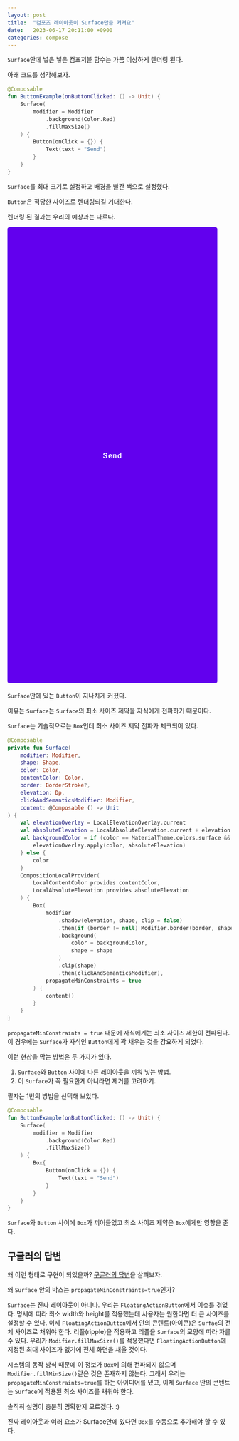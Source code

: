 ```yaml
---
layout: post
title:  "컴포즈 레이아웃이 Surface만큼 커져요"
date:   2023-06-17 20:11:00 +0900
categories: compose
---
```


`Surface`안에 넣은 넣은 컴포저블 함수는 가끔 이상하게 렌더링 된다.

아래 코드를 생각해보자.

```kotlin
@Composable
fun ButtonExample(onButtonClicked: () -> Unit) {
    Surface(
        modifier = Modifier
            .background(Color.Red)
            .fillMaxSize()
    ) {
        Button(onClick = {}) {
            Text(text = "Send")
        }
    }
}
```

`Surface`를 최대 크기로 설정하고 배경을 빨간 색으로 설정했다.

`Button`은 적당한 사이즈로 렌더링되길 기대한다.

렌더링 된 결과는 우리의 예상과는 다르다.

![서피스 렌더링](/assets/surface.png)

`Surface`안에 있는 `Button`이 지나치게 커졌다.

이유는 `Surface`는 `Surface`의 최소 사이즈 제약을 자식에게 전파하기 때문이다.

`Surface`는 기술적으로는 `Box`인데 최소 사이즈 제약 전파가 체크되어 있다.

```kotlin
@Composable
private fun Surface(
    modifier: Modifier,
    shape: Shape,
    color: Color,
    contentColor: Color,
    border: BorderStroke?,
    elevation: Dp,
    clickAndSemanticsModifier: Modifier,
    content: @Composable () -> Unit
) {
    val elevationOverlay = LocalElevationOverlay.current
    val absoluteElevation = LocalAbsoluteElevation.current + elevation
    val backgroundColor = if (color == MaterialTheme.colors.surface && elevationOverlay != null) {
        elevationOverlay.apply(color, absoluteElevation)
    } else {
        color
    }
    CompositionLocalProvider(
        LocalContentColor provides contentColor,
        LocalAbsoluteElevation provides absoluteElevation
    ) {
        Box(
            modifier
                .shadow(elevation, shape, clip = false)
                .then(if (border != null) Modifier.border(border, shape) else Modifier)
                .background(
                    color = backgroundColor,
                    shape = shape
                )
                .clip(shape)
                .then(clickAndSemanticsModifier),
            propagateMinConstraints = true
        ) {
            content()
        }
    }
}
```

`propagateMinConstraints = true` 때문에 자식에게는 최소 사이즈 제한이 전파된다. 이 경우에는 `Surface`가 자식인 `Button`에게 꽉 채우는 것을 강요하게 되었다.

이런 현상을 막는 방법은 두 가지가 있다.

 1. `Surface`와 `Button` 사이에 다른 레이아웃을 끼워 넣는 방법.
 2. 이 `Surface`가 꼭 필요한게 아니라면 제거를 고려하기.

필자는 1번의 방법을 선택해 보았다.

```kotlin
@Composable
fun ButtonExample(onButtonClicked: () -> Unit) {
    Surface(
        modifier = Modifier
            .background(Color.Red)
            .fillMaxSize()
    ) {
        Box{
            Button(onClick = {}) {
                Text(text = "Send")
            }
        }
    }
}
```

`Surface`와 `Button` 사이에 `Box`가 끼어들었고 최소 사이즈 제약은 `Box`에게만 영향을 준다.

## 구글러의 답변

왜 이런 형태로 구현이 되었을까? [구글러의 답변](https://issuetracker.google.com/issues/177726827#comment8)을 살펴보자.

왜 `Surface` 안의 박스는 `propagateMinConstraints=true`인가?

`Surface`는 진짜 레이아웃이 아니다. 우리는 `FloatingActionButton`에서 이슈를 겪었다. 명세에 따라 최소 width와 height를 적용했는데 사용자는 원한다면 더 큰 사이즈를 설정할 수 있다. 이제 `FloatingActionButton`에서 안의 콘텐트(아이콘)은 `Surfae`의 전체 사이즈로 채워야 한다. 리플(ripple)을 적용하고 리플을 `Surface`의 모양에 따라 자를 수 있다. 우리가 `Modifier.fillMaxSize()`를 적용했다면 `FloatingActionButton`에 지정된 최대 사이즈가 없기에 전체 화면을 채울 것이다.

시스템의 동작 방식 때문에 이 정보가 `Box`에 의해 전파되지 않으며 `Modifier.fillMinSize()`같은 것은 존재하지 않는다. 그래서 우리는 `propagateMinConstraints=true`를 하는 아이디어를 냈고, 이제 `Surface` 안의 콘텐트는 `Surface`에 적용된 최소 사이즈를 채워야 한다.

솔직히 설명이 충분히 명확한지 모르겠다. :)

진짜 레이아웃과 여러 요소가 Surface안에 있다면 `Box`를 수동으로 추가해야 할 수 있다.